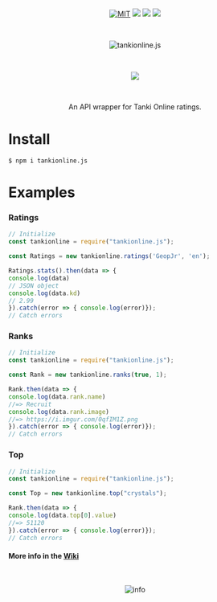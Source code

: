 <div align="center">
<br />
  <p>
    <a href="https://github.com/GeopJr/tankionline.js/blob/master/LICENSE"><img src="https://img.shields.io/badge/LICENSE-MIT-000000.svg" alt="MIT" /></a>
    <a href="https://www.npmjs.com/package/tankionline.js"><img src="https://img.shields.io/npm/v/tankionline.js.svg?maxAge=3600"></a>
    <a href="https://www.npmjs.com/package/tankionline.js"><img src="https://img.shields.io/npm/dt/tankionline.js.svg?maxAge=3600"></a>
    <a href="https://www.npmjs.com/package/tankionline.js"><img src="https://travis-ci.org/GeopJr/tankionline.js.svg?branch=master"></a>
  </p>
  <br />
  <p>
    <img src="https://i.imgur.com/qKADpoR.png" alt="tankionline.js"/>
  </p>
  <br />
  <p>
    <a href="https://www.npmjs.com/package/tankionline.js"><img src="https://nodei.co/npm/tankionline.js.png?compact=true"></a>
  </p>
  <br />
  <p>An API wrapper for Tanki Online ratings.</p>
</div>

# Install
```
$ npm i tankionline.js
```

# Examples
### Ratings
```js
// Initialize
const tankionline = require("tankionline.js");

const Ratings = new tankionline.ratings('GeopJr', 'en');

Ratings.stats().then(data => {
console.log(data)
// JSON object
console.log(data.kd)
// 2.99
}).catch(error => { console.log(error)});
// Catch errors
```
### Ranks
```js
// Initialize
const tankionline = require("tankionline.js");

const Rank = new tankionline.ranks(true, 1);

Rank.then(data => {
console.log(data.rank.name)
//=> Recruit
console.log(data.rank.image)
//=> https://i.imgur.com/0qfIM1Z.png
}).catch(error => { console.log(error)});
// Catch errors
```
### Top
```js
// Initialize
const tankionline = require("tankionline.js");

const Top = new tankionline.top("crystals");

Rank.then(data => {
console.log(data.top[0].value)
//=> 51120
}).catch(error => { console.log(error)});
// Catch errors
```
#### More info in the [Wiki](https://github.com/GeopJr/tankionline.js/wiki)

<div align="center">
  <br />
  <p>
    <img src="https://i.imgur.com/HEtVbUc.png" alt="info"/>
  </p>
  </div>
